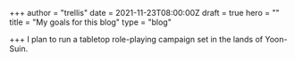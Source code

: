 +++
author = "trellis"
date = 2021-11-23T08:00:00Z
draft = true
hero = ""
title = "My goals for this blog"
type = "blog"

+++
I plan to run a tabletop role-playing campaign set in the lands of Yoon-Suin.